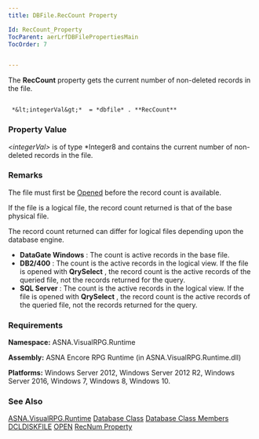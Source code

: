 ```yaml
---
title: DBFile.RecCount Property

Id: RecCount_Property
TocParent: aerLrfDBFilePropertiesMain
TocOrder: 7


---
```


The **RecCount** property gets the current number of non-deleted records in the file. 

```

 *&lt;integerVal&gt;*  = *dbfile* . **RecCount**  
```

### Property Value
*&lt;integerVal&gt;* is of type *Integer8 and contains the current number of non-deleted records in the file. 

### Remarks
The file must first be [Opened](OPEN.html) before the record count is available. 

If the file is a logical file, the record count returned is that of the base physical file. 

The record count returned can differ for logical files depending upon the database engine. 

- **DataGate Windows** : The count is active records in the base file.
- **DB2/400** : The count is the active records in the logical view. If the file is opened with **QrySelect** , the record count is the active records of the queried file, not the records returned for the query.
- **SQL Server** : The count is the active records in the logical view. If the file is opened with **QrySelect** , the record count is the active records of the queried file, not the records returned for the query.

### Requirements
**Namespace:** ASNA.VisualRPG.Runtime 

**Assembly:** ASNA Encore RPG Runtime (in ASNA.VisualRPG.Runtime.dll) 

**Platforms:** Windows Server 2012, Windows Server 2012 R2, Windows Server 2016, Windows 7, Windows 8, Windows 10. 

### See Also
[ASNA.VisualRPG.Runtime](aerLrfRuntimeNamespace.html)
[Database Class](Date_Formats.html)
[Database Class Members](aerLrfDatabasePropertiesMain.html)
[DCLDISKFILE](DCLDISKFILE.html)
[OPEN](OPEN.html)
[RecNum Property](RecNum_Property.html) 
